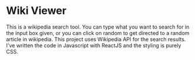 # Wiki Viewer

This is a wikipedia search tool. You can type what you want to search for in the input box given, or you can click on random to get directed to a random article in wikipedia.
This project uses Wikipedia API for the search results. I've written the code in Javascript with ReactJS and the styling is purely CSS.
